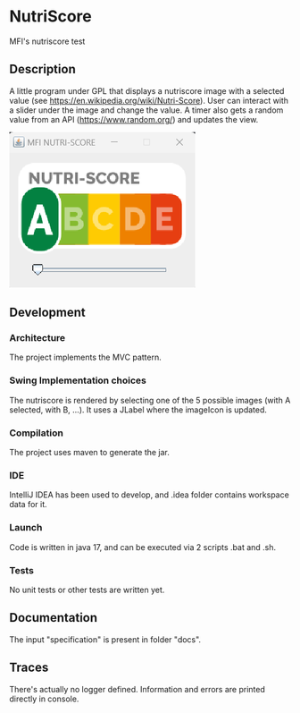 # NutriScore
MFI's nutriscore test

## Description
A little program under GPL that displays a nutriscore image with a selected value (see https://en.wikipedia.org/wiki/Nutri-Score).
User can interact with a slider under the image and change the value.
A timer also gets a random value from an API (https://www.random.org/) and updates the view.

![Capture_nutriscore_app.png](docs/Capture_nutriscore_app.png)

## Development

### Architecture
The project implements the MVC pattern.

### Swing Implementation choices
The nutriscore is rendered by selecting one of the 5 possible images (with A selected, with B, ...).
It uses a JLabel where the imageIcon is updated.

### Compilation
The project uses maven to generate the jar.

### IDE
IntelliJ IDEA has been used to develop, and .idea folder contains workspace data for it.

### Launch
Code is written in java 17, and can be executed via 2 scripts .bat and .sh.

### Tests
No unit tests or other tests are written yet.

## Documentation
The input "specification" is present in folder "docs".

## Traces
There's actually no logger defined. Information and errors are printed directly in console.

